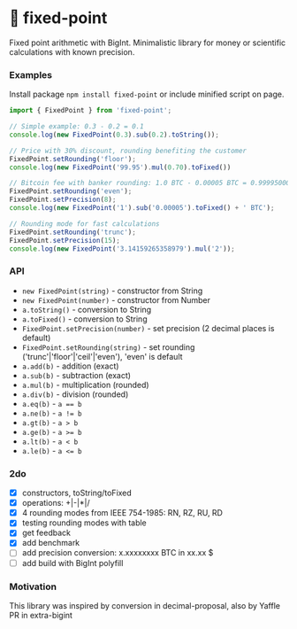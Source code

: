 # 🗿 fixed-point
Fixed point arithmetic with BigInt. Minimalistic library for money or scientific calculations with known precision.

### Examples

Install package `npm install fixed-point` or include minified script on page.

```js
import { FixedPoint } from 'fixed-point';

// Simple example: 0.3 - 0.2 = 0.1
console.log(new FixedPoint(0.3).sub(0.2).toString());

// Price with 30% discount, rounding benefiting the customer
FixedPoint.setRounding('floor');
console.log(new FixedPoint('99.95').mul(0.70).toFixed())

// Bitcoin fee with banker rounding: 1.0 BTC - 0.00005 BTC = 0.99995000 BTC  
FixedPoint.setRounding('even');
FixedPoint.setPrecision(8);
console.log(new FixedPoint('1').sub('0.00005').toFixed() + ' BTC');

// Rounding mode for fast calculations
FixedPoint.setRounding('trunc');
FixedPoint.setPrecision(15);
console.log(new FixedPoint('3.14159265358979').mul('2'));
```

### API

* `new FixedPoint(string)` - constructor from String
* `new FixedPoint(number)` - constructor from Number
* `a.toString()` - conversion to String
* `a.toFixed()` - conversion to String
* `FixedPoint.setPrecision(number)` - set precision (2 decimal places is default)
* `FixedPoint.setRounding(string)` - set rounding ('trunc'|'floor'|'ceil'|'even'), 'even' is default
* `a.add(b)` - addition (exact)
* `a.sub(b)` - subtraction (exact)
* `a.mul(b)` - multiplication (rounded)
* `a.div(b)` - division (rounded)
* `a.eq(b)` - `a == b`
* `a.ne(b)` - `a != b`
* `a.gt(b)` - `a > b`
* `a.ge(b)` - `a >= b`
* `a.lt(b)` - `a < b`
* `a.le(b)` - `a <= b`

### 2do
- [x] constructors, toString/toFixed
- [x] operations: +|-|*|/
- [x] 4 rounding modes from IEEE 754-1985: RN, RZ, RU, RD
- [x] testing rounding modes with table
- [x] get feedback
- [x] add benchmark
- [ ] add precision conversion: x.xxxxxxxx BTC in xx.xx $
- [ ] add build with BigInt polyfill

### Motivation
This library was inspired by conversion in decimal-proposal, also by Yaffle PR in extra-bigint
